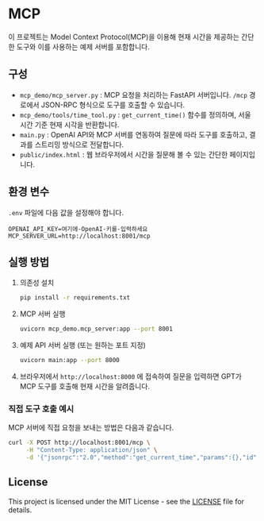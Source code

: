 # MCP

이 프로젝트는 Model Context Protocol(MCP)을 이용해 현재 시간을 제공하는 간단한 도구와 이를 사용하는 예제 서버를 포함합니다.

## 구성

- `mcp_demo/mcp_server.py` : MCP 요청을 처리하는 FastAPI 서버입니다. `/mcp` 경로에서 JSON-RPC 형식으로 도구를 호출할 수 있습니다.
- `mcp_demo/tools/time_tool.py` : `get_current_time()` 함수를 정의하며, 서울 시간 기준 현재 시각을 반환합니다.
- `main.py` : OpenAI API와 MCP 서버를 연동하여 질문에 따라 도구를 호출하고, 결과를 스트리밍 방식으로 전달합니다.
- `public/index.html` : 웹 브라우저에서 시간을 질문해 볼 수 있는 간단한 페이지입니다.

## 환경 변수

`.env` 파일에 다음 값을 설정해야 합니다.

```env
OPENAI_API_KEY=여기에-OpenAI-키를-입력하세요
MCP_SERVER_URL=http://localhost:8001/mcp
```

## 실행 방법

1. 의존성 설치
   ```bash
   pip install -r requirements.txt
   ```
2. MCP 서버 실행
   ```bash
   uvicorn mcp_demo.mcp_server:app --port 8001
   ```
3. 예제 API 서버 실행 (또는 원하는 포트 지정)
   ```bash
   uvicorn main:app --port 8000
   ```
4. 브라우저에서 `http://localhost:8000` 에 접속하여 질문을 입력하면 GPT가 MCP 도구를 호출해 현재 시간을 알려줍니다.

### 직접 도구 호출 예시

MCP 서버에 직접 요청을 보내는 방법은 다음과 같습니다.

```bash
curl -X POST http://localhost:8001/mcp \
     -H "Content-Type: application/json" \
     -d '{"jsonrpc":"2.0","method":"get_current_time","params":{},"id":"1"}'
```

## License

This project is licensed under the MIT License - see the [LICENSE](LICENSE) file for details.
